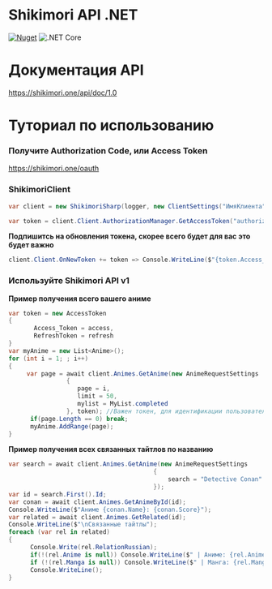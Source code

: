 # Shikimori API .NET

[![Nuget](https://img.shields.io/nuget/v/ShikimoriSharp)](https://www.nuget.org/packages/ShikimoriSharp/)
![.NET Core](https://github.com/JustRoxy/ShikimoriSharp/workflows/.NET%20Core/badge.svg)

# Документация API
https://shikimori.one/api/doc/1.0

# Туториал по использованию

### Получите Authorization Code, или Access Token
https://shikimori.one/oauth

### ShikimoriClient

```csharp
var client = new ShikimoriSharp(logger, new ClientSettings("ИмяКлиента", "IDКлиента", "СекретКлиента"));
```

```csharp
var token = client.Client.AuthorizationManager.GetAccessToken("authorizationCode"); //Если вам нужен Access Token из кода авторизации
```

**Подпишитсь на обновления токена, скорее всего будет для вас это будет важно**
```csharp
client.Client.OnNewToken += token => Console.WriteLine($"{token.Access_Token}:{token.RefreshToken}");
```

### Используйте Shikimori API v1
**Пример получения всего вашего аниме**
```csharp
var token = new AccessToken
{
       Access_Token = access,
       RefreshToken = refresh
}
var myAnime = new List<Anime>(); 
for (int i = 1; ; i++)
{
     var page = await client.Animes.GetAnime(new AnimeRequestSettings
                {
                   page = i,
                   limit = 50,
                   mylist = MyList.completed
                }, token); //Важен токен, для идентификации пользователя
      if(page.Length == 0) break;
      myAnime.AddRange(page);
}

```
**Пример получения всех связанных тайтлов по названию**
```csharp
var search = await client.Animes.GetAnime(new AnimeRequestSettings
                                        {
                                            search = "Detective Conan"
                                        });
var id = search.First().Id;
var conan = await client.Animes.GetAnimeById(id);
Console.WriteLine($"Аниме {conan.Name}: {conan.Score}");
var related = await client.Animes.GetRelated(id);
Console.WriteLine($"\nСвязанные тайтлы");
foreach (var rel in related)
{
      Console.Write(rel.RelationRussian);
      if(!(rel.Anime is null)) Console.WriteLine($" | Аниме: {rel.Anime.Name}");
      if (!(rel.Manga is null)) Console.WriteLine($" | Манга: {rel.Manga.Name}");
      Console.WriteLine();
}
```
